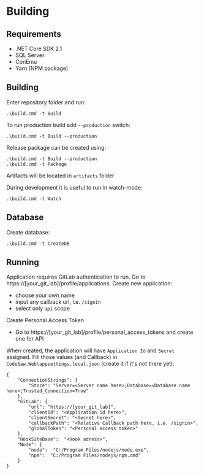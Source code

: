 # Building
## Requirements
* .NET Core SDK 2.1
* SQL Server
* ConEmu
* Yarn (NPM package)

## Building
Enter repository folder and run:

    .\build.cmd -t Build

To run production build add `--production` switch:

    .\build.cmd -t Build --production

Release package can be created using:

    .\build.cmd -t Build --production
    .\build.cmd -t Package

Artifacts will be located in `artifacts` folder

During development it is useful to run in watch-mode:

    .\build.cmd -t Watch
    
## Database
Create database:

    .\build.cmd -t CreateDB

## Running

Application requires GitLab authentication to run. Go to https://[your_git_lab]/profile/applications. Create new application:
 - choose your own name
 - input any callback url, i.e. `/signin`
 - select only `api` scope
  
 Create Personal Access Token
 - Go to https://[your_git_lab]/profile/personal_access_tokens and create one for API

When created, the application will have `Application Id` and `Secret` assigned. Fill those values (and Callback) in `CodeSaw.Web\appsettings.local.json` (create it if it's not there yet):

    {
        "ConnectionStrings": {
            "Store": "Server=<Server name here>;Database=<Database name here>;Trusted_Connection=True"
        },
        "GitLab": {
            "url": "https://[your_git_lab]",
            "clientId": "<Application id here>",
            "clientSecret": "<Secret here>",
            "callbackPath": "<Relative Callback path here, i.e. /signin>",
            "globalToken": "<Personal access token>" 
        },
        "HookSiteBase":  "<Hook adress>",
        "Node": {
            "node":  "C:/Program Files/nodejs/node.exe",
            "npm":  "C:/Program Files/nodejs/npm.cmd"
        } 
    }
